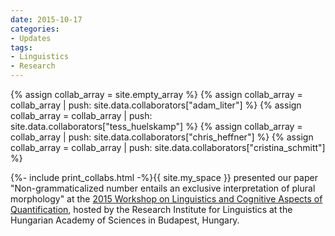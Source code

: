 ```yaml
---
date: 2015-10-17
categories:
- Updates
tags:
- Linguistics
- Research
---
```


{% assign collab_array = site.empty_array %}
{% assign collab_array = collab_array | push: site.data.collaborators["adam_liter"] %}
{% assign collab_array = collab_array | push: site.data.collaborators["tess_huelskamp"] %}
{% assign collab_array = collab_array | push: site.data.collaborators["chris_heffner"] %}
{% assign collab_array = collab_array | push: site.data.collaborators["cristina_schmitt"] %}

{%- include print_collabs.html -%}{{ site.my_space }}
presented our paper "Non-grammaticalized number entails an exclusive interpretation of plural morphology" at the <a href="https://web.archive.org/web/20220319233701/http://www.nytud.hu/lcq2015/">2015 Workshop on Linguistics and Cognitive Aspects of Quantification</a>, hosted by the Research Institute for Linguistics at the Hungarian Academy of Sciences in Budapest, Hungary.

<!-- more -->
